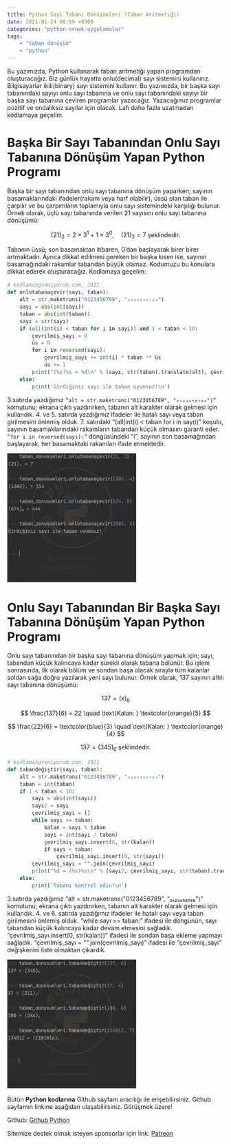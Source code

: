```yaml
---
title: Python Sayı Tabanı Dönüşümleri (Taban Aritmetiği)
date: 2021-01-24 00:59 +0300
categories: "python-ornek-uygulamalar"
tags:  
    - "taban dönüşüm"
    - "python"
---
```



Bu yazımızda, Python kullanarak taban aritmetiği yapan programdan oluşturacağız. Biz günlük hayatta onlu(decimal) sayı sistemini kullanırız. Bilgisayarlar ikili(binary) sayı sistemini kullanır. Bu yazımızda, bir başka sayı tabanındaki sayıyı onlu sayı tabanına ve onlu sayı tabanındaki sayıyı bir başka sayı tabanına çeviren programlar yazacağız. Yazacağımız programlar pozitif ve ondalıksız sayılar için olacak. Lafı daha fazla uzatmadan kodlamaya geçelim.

<h1>Başka Bir Sayı Tabanından Onlu Sayı Tabanına Dönüşüm Yapan Python Programı</h1>

Başka bir sayı tabanından onlu sayı tabanına dönüşüm yaparken; sayının basamaklarındaki ifadeler(rakam veya harf olabilir), üssü olan taban ile çarpılır ve bu çarpımların toplamıyla onlu sayı sistemindeki karşılığı bulunur. Örnek olarak, üçlü sayı tabanında verilen 21 sayısını onlu sayı tabanına dönüşümü:

$$
(21)_3 = 2 \times 3^1 + 1 \times 3^0, \quad (21)_3 = 7 \text{ şeklindedir.}
$$

Tabanın üssü; son basamaktan itibaren, 0’dan başlayarak birer birer artmaktadır. Ayrıca dikkat edilmesi gereken bir başka kısım ise, sayının basamağındaki rakamlar tabandan büyük olamaz. Kodumuzu bu konulara dikkat ederek oluşturacağız. Kodlamaya geçelim:

```python
# kodlamaogreniyorum.com, 2021
def onlutabanaçevir(sayı, taban):
    alt = str.maketrans("0123456789", "₀₁₂₃₄₅₆₇₈₉")
    sayı = abs(int(sayı))
    taban = abs(int(taban))
    sayı = str(sayı)
    if (all(int(i) < taban for i in sayı)) and 1 < taban < 10:
        çevrilmiş_sayı = 0
        üs = 0
        for i in reversed(sayı):
            çevrilmiş_sayı += int(i) * taban ** üs
            üs += 1
        print("(%s)%s = %d\n" % (sayı, str(taban).translate(alt), çevrilmiş_sayı))
    else:
        print('Girdiğiniz sayı ile taban uyumsuz!\n')
```

3.satırda yazdığımız `“alt = str.maketrans("0123456789", "₀₁₂₃₄₅₆₇₈₉")”` komutunu; ekrana çıktı yazdırırken, tabanın alt karakter olarak gelmesi için kullandık. 4. ve 5. satırda yazdığımız ifadeler ile hatalı sayı veya taban girilmesini önlemiş olduk. 7. satırdaki “(all(int(i) < taban for i in sayı))” koşulu, sayının basamaklarındaki rakamların tabandan küçük olmasını garanti eder. `“for i in reversed(sayı):”` döngüsündeki “i”, sayının son basamağından başlayarak, her basamaktaki rakamları ifade etmektedir.

![](/assets/img/python/python67.webp)

<h1>Onlu Sayı Tabanından Bir Başka Sayı Tabanına Dönüşüm Yapan Python Programı</h1>


Onlu sayı tabanından bir başka sayı tabanına dönüşüm yapmak için; sayı, tabandan küçük kalıncaya kadar sürekli olarak tabana bölünür. Bu işlem sonrasında, ilk olarak bölüm ve sondan başa olacak sırayla tüm kalanlar soldan sağa doğru yazılarak yeni sayı bulunur. Örnek olarak, 137 sayının altılı sayı tabanına dönüşümü:

$$
137 = (x)_6
$$

$$
\frac{137}{6} = 22 \quad \text{Kalan: } \textcolor{orange}{5}
$$

$$
\frac{22}{6} = \textcolor{blue}{3} \quad \text{Kalan: } \textcolor{orange}{4}
$$

$$
137 = (345)_6 \text{ şeklindedir.}
$$

```python
# kodlamaogreniyorum.com, 2021
def tabandeğiştir(sayı, taban):
    alt = str.maketrans("0123456789", "₀₁₂₃₄₅₆₇₈₉")
    taban = int(taban)
    if 1 < taban < 10:
        sayı = abs(int(sayı))
        sayı2 = sayı
        çevrilmiş_sayı = []
        while sayı >= taban:
            kalan = sayı % taban
            sayı = int(sayı / taban)
            çevrilmiş_sayı.insert(0, str(kalan))
            if sayı < taban:
                çevrilmiş_sayı.insert(0, str(sayı))
        çevrilmiş_sayı = "".join(çevrilmiş_sayı)
        print("%d = (%s)%s\n" % (sayı2, çevrilmiş_sayı, str(taban).translate(alt)))
    else:
        print('Tabanı kontrol edin!\n')
```

 3.satırda yazdığımız “alt = str.maketrans("0123456789", "₀₁₂₃₄₅₆₇₈₉")” komutunu; ekrana çıktı yazdırırken, tabanın alt karakter olarak gelmesi için kullandık. 4. ve 6. satırda yazdığımız ifadeler ile hatalı sayı veya taban girilmesini önlemiş olduk. “while sayı >= taban:” ifadesi ile döngünün, sayı tabandan küçük kalıncaya kadar devam etmesini sağladık. “çevrilmiş_sayı.insert(0, str(kalan))” ifadesi ile sondan başa ekleme yapmayı sağladık. “çevrilmiş_sayı = "".join(çevrilmiş_sayı)” ifadesi ile “çevrilmiş_sayı” değişkenini liste olmaktan çıkardık.       

![](/assets/img/python/python68.webp)

Bütün **Python kodlarına** Github sayfam aracılığı ile erişebilirsiniz. Github sayfamın linkine aşağıdan ulaşabilirsiniz. Görüşmek üzere!

Github: [Github Python](https://github.com/TunahanBilgic/kodlamaogreniyorum/tree/main/python)

Sitemize destek olmak isteyen sponsorlar için link: [Patreon](https://patreon.com/tunahanbilgic)

<script type="text/javascript" async
  src="https://cdnjs.cloudflare.com/ajax/libs/mathjax/3.2.0/es5/tex-mml-chtml.js">
</script>